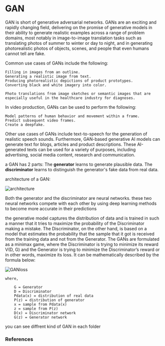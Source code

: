# GAN
GAN is short of generative adversarial networks.
GANs are an exciting and rapidly changing field, delivering on the promise of generative models in their ability to generate realistic examples across a range of problem domains, most notably in image-to-image translation tasks such as translating photos of summer to winter or day to night, and in generating photorealistic photos of objects, scenes, and people that even humans cannot tell are fake.

Common use cases of GANs include the following:

    Filling in images from an outline.
    Generating a realistic image from text.
    Producing photorealistic depictions of product prototypes.
    Converting black and white imagery into color.

    Photo translations from image sketches or semantic images that are especially useful in the healthcare industry for diagnoses.

In video production, GANs can be used to perform the following:

    Model patterns of human behavior and movement within a frame.
    Predict subsequent video frames.
    Create a deepfake.

Other use cases of GANs include text-to-speech for the generation of realistic speech sounds. Furthermore, GAN-based generative AI models can generate text for blogs, articles and product descriptions. These AI-generated texts can be used for a variety of purposes, including advertising, social media content, research and communication.

a GAN has 2 parts:
The **generator** learns to generate plausible data.
The **discriminator** learns to distinguish the generator's fake data from real data.

architecture of a GAN:

![architecture](https://github.com/A30Z/GAN/assets/121484376/ba517345-494c-46d9-b9f4-20e6ec8aa77d)


Both the generator and the discriminator are neural networks.
these two neural networks compete with each other by using deep learning methods to become more accurate in their predictions

the generative model captures the distribution of data and is trained in such a manner that it tries to maximize the probability of the Discriminator making a mistake. The Discriminator, on the other hand, is based on a model that estimates the probability that the sample that it got is received from the training data and not from the Generator. The GANs are formulated as a minimax game, where the Discriminator is trying to minimize its reward V(D, G) and the Generator is trying to minimize the Discriminator’s reward or in other words, maximize its loss. It can be mathematically described by the formula below: 

![GANloss](https://github.com/A30Z/GAN/assets/121484376/a663c345-2b59-4fd5-b7ad-1e09960af296)

    where,

        G = Generator 
        D = Discriminator 
        Pdata(x) = distribution of real data 
        P(z) = distribution of generator 
        x = sample from Pdata(x) 
        z = sample from P(z) 
        D(x) = Discriminator network 
        G(z) = Generator network 

you can see diffrent kind of GAN in each folder

### References
